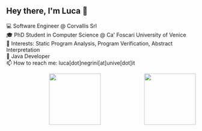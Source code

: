 ## Hey there, I'm Luca :wave:

<p>
💻 Software Engineer @ Corvallis Srl <br>
🎓 PhD Student in Computer Science @ Ca' Foscari University of Venice <br>
📑 Interests: Static Program Analysis, Program Verification, Abstract Interpretation <br>
📌 Java Developer <br>
📫 How to reach me: luca[dot]negrini[at]unive[dot]it
</p>

<p align="center">
<img align='center' height="137px" src="https://github-readme-stats.vercel.app/api?username=lucaneg&hide_title=true&show_icons=true&count_private=true&include_all_commits=true&bg_color=00000000&text_color=8b949e&title_color=58a6ff&icon_color=58a6ff&hide_border=true" /> 
<img align="right" height="137px" src="https://github-readme-stats.vercel.app/api/top-langs/?username=lucaneg&hide_title=true&layout=compact&exclude_repo=lucaneg.github.io&langs_count=10&bg_color=00000000&text_color=8b949e&title_color=58a6ff&icon_color=58a6ff&hide_border=true" />
</p>
